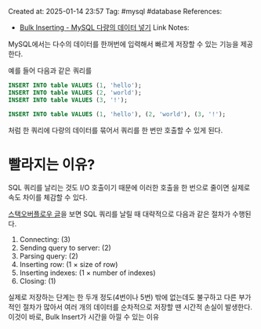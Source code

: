 Created at:  2025-01-14 23:57
Tag: #mysql #database 
References:
- [Bulk Inserting - MySQL 다량의 데이터 넣기](https://dev.dwer.kr/2020/04/mysql-bulk-inserting.html)
Link Notes:

MySQL에서는 다수의 데이터를 한꺼번에 입력해서 빠르게 저장할 수 있는 기능을 제공한다.

예를 들어 다음과 같은 쿼리를 
```SQL
INSERT INTO table VALUES (1, 'hello');
INSERT INTO table VALUES (2, 'world');
INSERT INTO table VALUES (3, '!');
```

```SQL
INSERT INTO table VALUES (1, 'hello'), (2, 'world'), (3, '!');
```
처럼 한 쿼리에 다량의 데이터를 묶어서 쿼리를 한 번만 호출할 수 있게 된다.

# 빨라지는 이유? 
SQL 쿼리를 날리는 것도 I/O 호출이기 때문에 이러한 호출을 한 번으로 줄이면 실제로 속도 차이를 체감할 수 있다.

[스택오버플로우 글](https://stackoverflow.com/questions/1793169/which-is-faster-multiple-single-inserts-or-one-multiple-row-insert)을 보면 SQL 쿼리를 날릴 때 대략적으로 다음과 같은 절차가 수행된다.
1.   Connecting: (3)
2. Sending query to server: (2)
3. Parsing query: (2)
4. Inserting row: (1 × size of row)
5. Inserting indexes: (1 × number of indexes)
6. Closing: (1)

실제로 저장하는 단계는 한 두개 정도(4번이나 5번) 밖에 없는데도 불구하고 다른 부가적인 절차가 많아서 여러 개의 데이터를 순차적으로 저장할 땐 시간적 손실이 발생한다. 
이것이 바로, Bulk Insert가 시간을 아낄 수 있는 이유 
